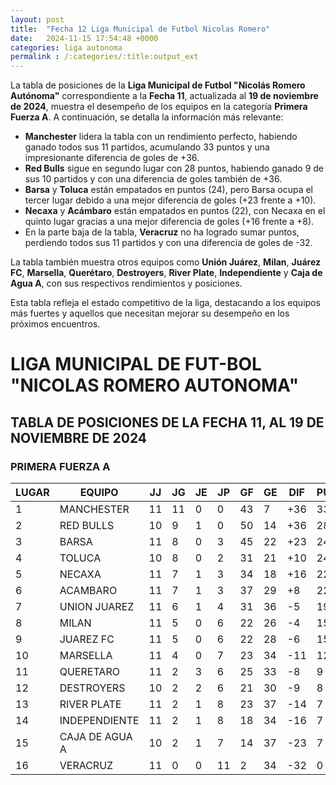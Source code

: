 ```yaml
---
layout: post
title:  "Fecha 12 Liga Municipal de Futbol Nicolas Romero"
date:   2024-11-15 17:54:48 +0000
categories: liga autonoma
permalink : /:categories/:title:output_ext
---
```


La tabla de posiciones de la **Liga Municipal de Futbol "Nicolás Romero Autónoma"** correspondiente a la **Fecha 11**, actualizada al **19 de noviembre de 2024**, muestra el desempeño de los equipos en la categoría **Primera Fuerza A**. A continuación, se detalla la información más relevante:

- **Manchester** lidera la tabla con un rendimiento perfecto, habiendo ganado todos sus 11 partidos, acumulando 33 puntos y una impresionante diferencia de goles de +36.
- **Red Bulls** sigue en segundo lugar con 28 puntos, habiendo ganado 9 de sus 10 partidos y con una diferencia de goles también de +36.
- **Barsa** y **Toluca** están empatados en puntos (24), pero Barsa ocupa el tercer lugar debido a una mejor diferencia de goles (+23 frente a +10).
- **Necaxa** y **Acámbaro** están empatados en puntos (22), con Necaxa en el quinto lugar gracias a una mejor diferencia de goles (+16 frente a +8).
- En la parte baja de la tabla, **Veracruz** no ha logrado sumar puntos, perdiendo todos sus 11 partidos y con una diferencia de goles de -32.

La tabla también muestra otros equipos como **Unión Juárez**, **Milan**, **Juárez FC**, **Marsella**, **Querétaro**, **Destroyers**, **River Plate**, **Independiente** y **Caja de Agua A**, con sus respectivos rendimientos y posiciones.

Esta tabla refleja el estado competitivo de la liga, destacando a los equipos más fuertes y aquellos que necesitan mejorar su desempeño en los próximos encuentros.

# LIGA MUNICIPAL DE FUT-BOL "NICOLAS ROMERO AUTONOMA"
## TABLA DE POSICIONES DE LA FECHA 11, AL 19 DE NOVIEMBRE DE 2024
### PRIMERA FUERZA A

| LUGAR |  EQUIPO         | JJ  | JG  | JE  | JP  | GF  | GE  | DIF | PUNTOS |
|-------|-----------------|-----|-----|-----|-----|-----|-----|-----|--------|
| 1     |  MANCHESTER     | 11  | 11  | 0   | 0   | 43  | 7   | +36 | 33     |
| 2     |  RED BULLS      | 10  | 9   | 1   | 0   | 50  | 14  | +36 | 28     |
| 3     |  BARSA          | 11  | 8   | 0   | 3   | 45  | 22  | +23 | 24     |
| 4     |  TOLUCA         | 10  | 8   | 0   | 2   | 31  | 21  | +10 | 24     |
| 5     |  NECAXA         | 11  | 7   | 1   | 3   | 34  | 18  | +16 | 22     |
| 6     |  ACAMBARO       | 11  | 7   | 1   | 3   | 37  | 29  | +8  | 22     |
| 7     |  UNION JUAREZ   | 11  | 6   | 1   | 4   | 31  | 36  | -5  | 19     |
| 8     |  MILAN          | 11  | 5   | 0   | 6   | 22  | 26  | -4  | 15     |
| 9     |  JUAREZ FC      | 11  | 5   | 0   | 6   | 22  | 28  | -6  | 15     |
| 10    |  MARSELLA       | 11  | 4   | 0   | 7   | 23  | 34  | -11 | 12     |
| 11    |  QUERETARO      | 11  | 2   | 3   | 6   | 25  | 33  | -8  | 9      |
| 12    |  DESTROYERS     | 10  | 2   | 2   | 6   | 21  | 30  | -9  | 8      |
| 13    |  RIVER PLATE    | 11  | 2   | 1   | 8   | 23  | 37  | -14 | 7      |
| 14    |  INDEPENDIENTE  | 11  | 2   | 1   | 8   | 18  | 34  | -16 | 7      |
| 15    |  CAJA DE AGUA A | 10  | 2   | 1   | 7   | 14  | 37  | -23 | 7      |
| 16    |  VERACRUZ       | 11  | 0   | 0   | 11  | 2   | 34  | -32 | 0      |
